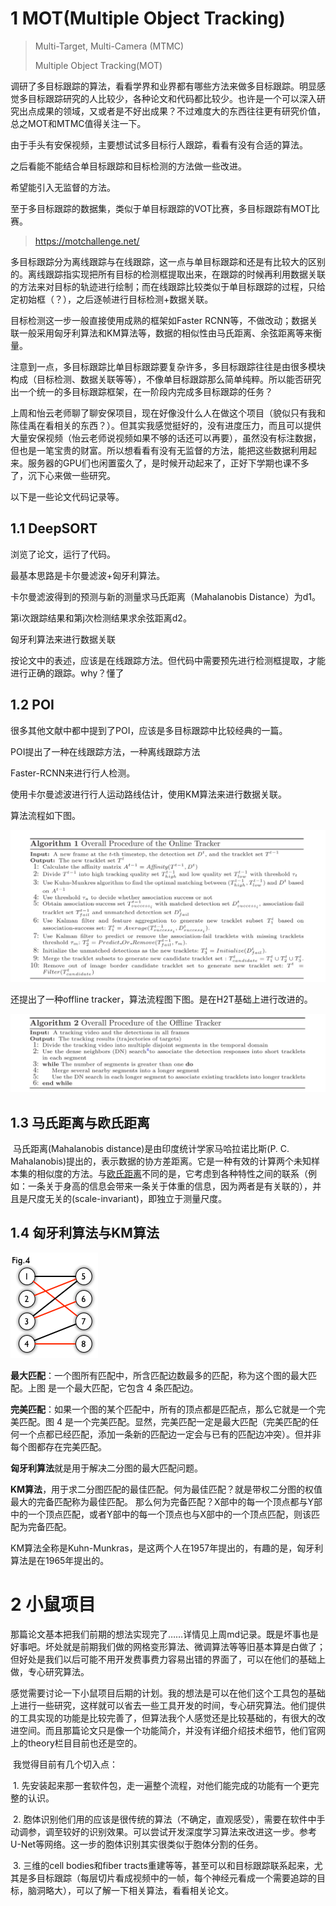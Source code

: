 # 1 MOT(Multiple Object Tracking)

> Multi-Target, Multi-Camera (MTMC)
>
> Multiple Object Tracking(MOT)

调研了多目标跟踪的算法，看看学界和业界都有哪些方法来做多目标跟踪。明显感觉多目标跟踪研究的人比较少，各种论文和代码都比较少。也许是一个可以深入研究出点成果的领域，又或者是不好出成果？不过难度大的东西往往更有研究价值，总之MOT和MTMC值得关注一下。



由于手头有安保视频，主要想试试多目标行人跟踪，看看有没有合适的算法。

之后看能不能结合单目标跟踪和目标检测的方法做一些改进。

希望能引入无监督的方法。



至于多目标跟踪的数据集，类似于单目标跟踪的VOT比赛，多目标跟踪有MOT比赛。

> https://motchallenge.net/





多目标跟踪分为离线跟踪与在线跟踪，这一点与单目标跟踪和还是有比较大的区别的。离线跟踪指实现把所有目标的检测框提取出来，在跟踪的时候再利用数据关联的方法来对目标的轨迹进行绘制；而在线跟踪比较类似于单目标跟踪的过程，只给定初始框（？），之后逐帧进行目标检测+数据关联。

目标检测这一步一般直接使用成熟的框架如Faster RCNN等，不做改动；数据关联一般采用匈牙利算法和KM算法等，数据的相似性由马氏距离、余弦距离等来衡量。

注意到一点，多目标跟踪比单目标跟踪要复杂许多，多目标跟踪往往是由很多模块构成（目标检测、数据关联等等），不像单目标跟踪那么简单纯粹。所以能否研究出一个统一的多目标跟踪框架，在一阶段内完成多目标跟踪的任务？



上周和怡云老师聊了聊安保项目，现在好像没什么人在做这个项目（貌似只有我和陈佳禹在看相关的东西？）。但其实我感觉挺好的，没有进度压力，而且可以提供大量安保视频（怡云老师说视频如果不够的话还可以再要），虽然没有标注数据，但也是一笔宝贵的财富。所以想看看有没有无监督的方法，能把这些数据利用起来。服务器的GPU们也闲置蛮久了，是时候开动起来了，正好下学期也课不多了，沉下心来做一些研究。



以下是一些论文代码记录等。

## 1.1 DeepSORT  

浏览了论文，运行了代码。

最基本思路是卡尔曼滤波+匈牙利算法。

卡尔曼滤波得到的预测与新的测量求马氏距离（Mahalanobis Distance）为d1。

第i次跟踪结果和第j次检测结果求余弦距离d2。

匈牙利算法来进行数据关联

按论文中的表述，应该是在线跟踪方法。但代码中需要预先进行检测框提取，才能进行正确的跟踪。why？懂了





## 1.2 POI

很多其他文献中都中提到了POI，应该是多目标跟踪中比较经典的一篇。

POI提出了一种在线跟踪方法，一种离线跟踪方法

Faster-RCNN来进行行人检测。

使用卡尔曼滤波进行行人运动路线估计，使用KM算法来进行数据关联。

算法流程如下图。

![](./1.png)

还提出了一种offline tracker，算法流程图下图。是在H2T基础上进行改进的。

![](./2.png)





## 1.3 马氏距离与欧氏距离

​	马氏距离(Mahalanobis distance)是由印度统计学家马哈拉诺比斯(P. C. Mahalanobis)提出的，表示数据的协方差距离。它是一种有效的计算两个未知样本集的相似度的方法。与[欧氏距离](https://baike.baidu.com/item/%E6%AC%A7%E6%B0%8F%E8%B7%9D%E7%A6%BB/1798948)不同的是，它考虑到各种特性之间的联系（例如：一条关于身高的信息会带来一条关于体重的信息，因为两者是有关联的），并且是尺度无关的(scale-invariant)，即独立于测量尺度。



## 1.4 匈牙利算法与KM算法

![](./3.png)

**最大匹配**：一个图所有匹配中，所含匹配边数最多的匹配，称为这个图的最大匹配。上图 是一个最大匹配，它包含 4 条匹配边。

**完美匹配**：如果一个图的某个匹配中，所有的顶点都是匹配点，那么它就是一个完美匹配。图 4 是一个完美匹配。显然，完美匹配一定是最大匹配（完美匹配的任何一个点都已经匹配，添加一条新的匹配边一定会与已有的匹配边冲突）。但并非每个图都存在完美匹配。

**匈牙利算法**就是用于解决二分图的最大匹配问题。

**KM算法**，用于求二分图匹配的最佳匹配。何为最佳匹配？就是带权二分图的权值最大的完备匹配称为最佳匹配。 那么何为完备匹配？X部中的每一个顶点都与Y部中的一个顶点匹配，或者Y部中的每一个顶点也与X部中的一个顶点匹配，则该匹配为完备匹配。

KM算法全称是Kuhn-Munkras，是这两个人在1957年提出的，有趣的是，匈牙利算法是在1965年提出的。 

































# 2 小鼠项目

​	那篇论文基本把我们前期的想法实现完了……详情见上周md记录。既是坏事也是好事吧。坏处就是前期我们做的网格变形算法、微调算法等等旧基本算是白做了；但好处是我们以后可能不用开发费事费力容易出错的界面了，可以在他们的基础上做，专心研究算法。

​	感觉需要讨论一下小鼠项目后期的计划。我的想法是可以在他们这个工具包的基础上进行一些研究，这样就可以省去一些工具开发的时间，专心研究算法。他们提供的工具实现的功能是比较完善了，但算法我个人感觉还是比较基础的，有很大的改进空间。而且那篇论文只是像一个功能简介，并没有详细介绍技术细节，他们官网上的theory栏目目前也还是空的。

​	我觉得目前有几个切入点：

​	1. 先安装起来那一套软件包，走一遍整个流程，对他们能完成的功能有一个更完整的认识。

​	2. 胞体识别他们用的应该是很传统的算法（不确定，直观感受），需要在软件中手动调参，调至较好的识别效果。可以尝试开发深度学习算法来改进这一步。参考U-Net等网络。这一步的胞体识别其实很类似于胞体分割的任务。

​	3. 三维的cell bodies和fiber tracts重建等等，甚至可以和目标跟踪联系起来，尤其是多目标跟踪（每层切片看成视频中的一帧，每个神经元看成一个需要追踪的目标，脑洞略大），可以了解一下相关算法，看看相关论文。